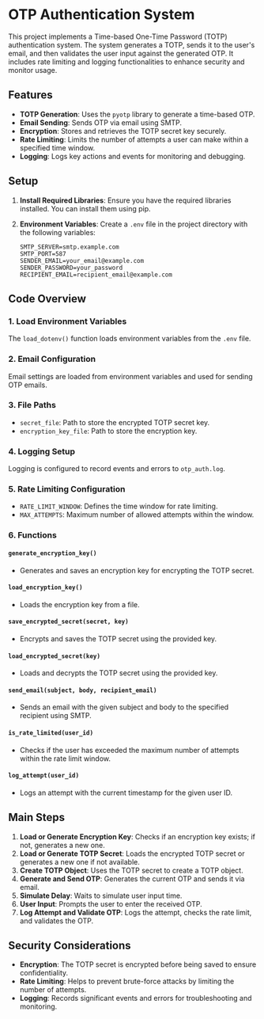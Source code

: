 # OTP Authentication System

This project implements a Time-based One-Time Password (TOTP) authentication system. The system generates a TOTP, sends it to the user's email, and then validates the user input against the generated OTP. It includes rate limiting and logging functionalities to enhance security and monitor usage.

## Features

- **TOTP Generation**: Uses the `pyotp` library to generate a time-based OTP.
- **Email Sending**: Sends OTP via email using SMTP.
- **Encryption**: Stores and retrieves the TOTP secret key securely.
- **Rate Limiting**: Limits the number of attempts a user can make within a specified time window.
- **Logging**: Logs key actions and events for monitoring and debugging.

## Setup

1. **Install Required Libraries**: Ensure you have the required libraries installed. You can install them using pip.

2. **Environment Variables**: Create a `.env` file in the project directory with the following variables:

    ```dotenv
    SMTP_SERVER=smtp.example.com
    SMTP_PORT=587
    SENDER_EMAIL=your_email@example.com
    SENDER_PASSWORD=your_password
    RECIPIENT_EMAIL=recipient_email@example.com
    ```

## Code Overview

### 1. Load Environment Variables

The `load_dotenv()` function loads environment variables from the `.env` file.

### 2. Email Configuration

Email settings are loaded from environment variables and used for sending OTP emails.

### 3. File Paths

- `secret_file`: Path to store the encrypted TOTP secret key.
- `encryption_key_file`: Path to store the encryption key.

### 4. Logging Setup

Logging is configured to record events and errors to `otp_auth.log`.

### 5. Rate Limiting Configuration

- `RATE_LIMIT_WINDOW`: Defines the time window for rate limiting.
- `MAX_ATTEMPTS`: Maximum number of allowed attempts within the window.

### 6. Functions

#### `generate_encryption_key()`

- Generates and saves an encryption key for encrypting the TOTP secret.

#### `load_encryption_key()`

- Loads the encryption key from a file.

#### `save_encrypted_secret(secret, key)`

- Encrypts and saves the TOTP secret using the provided key.

#### `load_encrypted_secret(key)`

- Loads and decrypts the TOTP secret using the provided key.

#### `send_email(subject, body, recipient_email)`

- Sends an email with the given subject and body to the specified recipient using SMTP.

#### `is_rate_limited(user_id)`

- Checks if the user has exceeded the maximum number of attempts within the rate limit window.

#### `log_attempt(user_id)`

- Logs an attempt with the current timestamp for the given user ID.

## Main Steps

1. **Load or Generate Encryption Key**: Checks if an encryption key exists; if not, generates a new one.
2. **Load or Generate TOTP Secret**: Loads the encrypted TOTP secret or generates a new one if not available.
3. **Create TOTP Object**: Uses the TOTP secret to create a TOTP object.
4. **Generate and Send OTP**: Generates the current OTP and sends it via email.
5. **Simulate Delay**: Waits to simulate user input time.
6. **User Input**: Prompts the user to enter the received OTP.
7. **Log Attempt and Validate OTP**: Logs the attempt, checks the rate limit, and validates the OTP.

## Security Considerations

- **Encryption**: The TOTP secret is encrypted before being saved to ensure confidentiality.
- **Rate Limiting**: Helps to prevent brute-force attacks by limiting the number of attempts.
- **Logging**: Records significant events and errors for troubleshooting and monitoring.